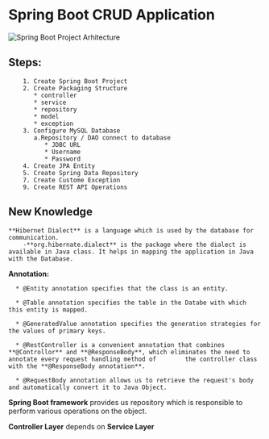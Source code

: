 # Spring Boot CRUD Application 

![Spring Boot Project Arhitecture](https://user-images.githubusercontent.com/49694359/146692210-bbed65a8-44c4-4769-927c-2ec707b41542.JPG)

## Steps:
        1. Create Spring Boot Project        
        2. Create Packaging Structure
           * controller
           * service
           * repository
           * model
           * exception
        3. Configure MySQL Database
           a.Repository / DAO connect to database
              * JDBC URL
              * Username
              * Password
        4. Create JPA Entity
        5. Create Spring Data Repository
        7. Create Custome Exception
        9. Create REST API Operations
   
 ## New Knowledge
    **Hibernet Dialect** is a language which is used by the database for communication.
        -**org.hibernate.dialect** is the package where the dialect is available in Java class. It helps in mapping the application in Java with the Database.
  
  **Annotation:** 
  
      * @Entity annotation specifies that the class is an entity.
      
      * @Table annotation specifies the table in the Databe with which this entity is mapped.
      
      * @GeneratedValue annotation specifies the generation strategies for the values of primary keys.
      
      * @RestController is a convenient annotation that combines **@Controllor** and **@ResponseBody**, which eliminates the need to annotate every request handling method of        the controller class with the **@ResponseBody annotation**.
      
      * @RequestBody annotation allows us to retrieve the request's body and automatically convert it to Java Object.
        
  **Spring Boot framework** provides us repository which is responsible to perform various operations on the object.
 
  **Controller Layer** depends on **Service Layer**

